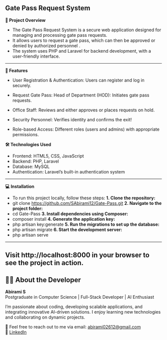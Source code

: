 ##  Gate Pass Request System
**🚀 Project Overview**
- The Gate Pass Request System is a secure web application designed for managing and processing gate pass requests. 
- It allows users to request a gate pass, which can then be approved or denied by authorized personnel .
- The system uses PHP and Laravel for backend development, with a user-friendly interface.
----
**🌟 Features**
- User Registration & Authentication: Users can register and log in securely.

- Request Gate Pass: Head of Department (HOD): Initiates gate pass requests.

- Office Staff: Reviews and either approves or places requests on hold.

- Security Personnel: Verifies identity and confirms the exit!

- Role-based Access: Different roles (users and admins) with appropriate permissions.

**🛠️ Technologies Used**
- Frontend: HTML5, CSS, JavaScript
- Backend: PHP, Laravel
- Database: MySQL
- Authentication: Laravel’s built-in authentication system
----
**💻 Installation**
- To run this project locally, follow these steps:
**1. Clone the repository:**
- git clone https://github.com/SAbirami12/Gate-Pass.git
**2. Navigate to the project folder:**
- cd Gate-Pass
**3. Install dependencies using Composer:**
- composer install
**4. Generate the application key:**
- php artisan key:generate
**5. Run the migrations to set up the database:**
- php artisan migrate
**6. Start the development server:**
- php artisan serve
-----
Visit http://localhost:8000 in your browser to see the project in action.
-----

## 🙋‍♀️ About the Developer

**Abirami S**  
Postgraduate in Computer Science | Full-Stack Developer | AI Enthusiast

I’m passionate about coding, developing scalable applications, and integrating innovative AI-driven solutions. I enjoy learning new technologies and collaborating on dynamic projects.

📧 Feel free to reach out to me via email: [abirami02612@gmail.com](mailto:abirami02612@gmail.com)  
🔗 [LinkedIn](https://www.linkedin.com/in/abirami-s-608161342)
